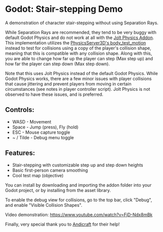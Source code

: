 # Godot: Stair-stepping Demo
A demonstration of character stair-stepping without using Separation Rays.

While Separation Rays are recommended, they tend to be very buggy with default Godot Physics and do not work at all with the [Jolt Physics Addon](https://github.com/godot-jolt/godot-jolt).
This implementation utilizes the [PhysicsServer3D's body_test_motion](https://docs.godotengine.org/en/stable/classes/class_physicsserver3d.html#class-physicsserver3d-method-body-test-motion) instead to test for collisions using a copy of the player's collision shape, meaning that this is compatible with any collision shape. Along with this, you are able to change how far up the player can step (Max step up) and how far the player can step down (Max step down).

Note that this uses Jolt Physics instead of the default Godot Physics. While Godot Physics works, there are a few minor issues with player collisions that cause jittering and prevent players from moving in certain circumstances (see notes in player controller script). Jolt Physics is not observed to have these issues, and is preferred.

## Controls:
- WASD - Movement
- Space - Jump (press), Fly (hold)
- ESC - Mouse capture toggle
- ~ / Tilde - Debug menu toggle

## Features:
- Stair-stepping with customizable step up and step down heights
- Basic first-person camera smoothing
- Cool test map (objective)

You can install by downloading and importing the addon folder into your Godot project, or by installing from the asset library.

To enable the debug view for collisions, go to the top bar, click "Debug", and enable "Visible Collision Shapes".

Video demonstration: https://www.youtube.com/watch?v=FjD-Ndx8mBk

Finally, very special thank you to [Andicraft](https://github.com/Andicraft) for their help!
